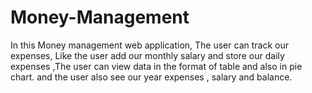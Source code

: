 # Money-Management
In this Money management web application, The user can track our expenses, Like the user add our monthly salary and store our daily expenses ,The user can view data in the format of table and also in pie chart. and the user also see our year expenses , salary and balance.
